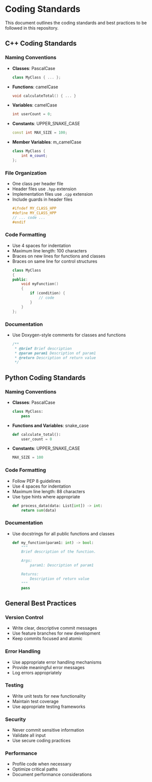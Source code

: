 # Coding Standards

This document outlines the coding standards and best practices to be followed in this repository.

## C++ Coding Standards

### Naming Conventions
- **Classes**: PascalCase
  ```cpp
  class MyClass { ... };
  ```
- **Functions**: camelCase
  ```cpp
  void calculateTotal() { ... }
  ```
- **Variables**: camelCase
  ```cpp
  int userCount = 0;
  ```
- **Constants**: UPPER_SNAKE_CASE
  ```cpp
  const int MAX_SIZE = 100;
  ```
- **Member Variables**: m_camelCase
  ```cpp
  class MyClass {
      int m_count;
  };
  ```

### File Organization
- One class per header file
- Header files use `.hpp` extension
- Implementation files use `.cpp` extension
- Include guards in header files
  ```cpp
  #ifndef MY_CLASS_HPP
  #define MY_CLASS_HPP
  // ... code ...
  #endif
  ```

### Code Formatting
- Use 4 spaces for indentation
- Maximum line length: 100 characters
- Braces on new lines for functions and classes
- Braces on same line for control structures
  ```cpp
  class MyClass
  {
  public:
      void myFunction()
      {
          if (condition) {
              // code
          }
      }
  };
  ```

### Documentation
- Use Doxygen-style comments for classes and functions
  ```cpp
  /**
   * @brief Brief description
   * @param param1 Description of param1
   * @return Description of return value
   */
  ```

## Python Coding Standards

### Naming Conventions
- **Classes**: PascalCase
  ```python
  class MyClass:
      pass
  ```
- **Functions and Variables**: snake_case
  ```python
  def calculate_total():
      user_count = 0
  ```
- **Constants**: UPPER_SNAKE_CASE
  ```python
  MAX_SIZE = 100
  ```

### Code Formatting
- Follow PEP 8 guidelines
- Use 4 spaces for indentation
- Maximum line length: 88 characters
- Use type hints where appropriate
  ```python
  def process_data(data: List[int]) -> int:
      return sum(data)
  ```

### Documentation
- Use docstrings for all public functions and classes
  ```python
  def my_function(param1: int) -> bool:
      """
      Brief description of the function.

      Args:
          param1: Description of param1

      Returns:
          Description of return value
      """
      pass
  ```

## General Best Practices

### Version Control
- Write clear, descriptive commit messages
- Use feature branches for new development
- Keep commits focused and atomic

### Error Handling
- Use appropriate error handling mechanisms
- Provide meaningful error messages
- Log errors appropriately

### Testing
- Write unit tests for new functionality
- Maintain test coverage
- Use appropriate testing frameworks

### Security
- Never commit sensitive information
- Validate all input
- Use secure coding practices

### Performance
- Profile code when necessary
- Optimize critical paths
- Document performance considerations 
